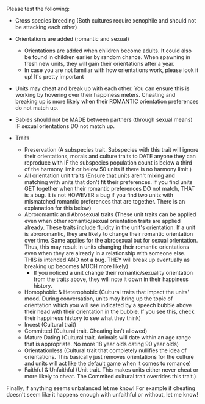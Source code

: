 ﻿Please test the following:
- Cross species breeding (Both cultures require xenophile and should not be attacking each other)
- Orientations are added (romantic and sexual)
  - Orientations are added when children become adults. It could also be found in children earlier by random chance. When spawning in fresh new units, they will gain their orientations after a year.
  - In case you are not familiar with how orientations work, please look it up! It's pretty important
- Units may cheat and break up with each other. You can ensure this is working by hovering over their happiness meters. Cheating and breaking up is more likely when their ROMANTIC orientation preferences do not match up.
- Babies should not be MADE between partners (through sexual means) IF sexual orientations DO not match up.

- Traits
    - Preservation (A subspecies trait. Subspecies with this trait will ignore their orientations, morals and culture traits to DATE anyone they can reproduce with IF the subspecies population count is below a third of the harmony limit or below 50 units if there is no harmony limit.)
    - All orientation unit traits (Ensure that units aren't mixing and matching with units that don't fit their preferences. If you find units GET together when their romantic preferences DO not match, THAT is a bug. It is not HOWEVER a bug if you find two units with mismatched romantic preferences that are together. There is an explanation for this below)
    - Abroromantic and Abrosexual traits (These unit traits can be applied even when other romantic/sexual orientation traits are applied already. These traits include fluidity in the unit's orientation. If a unit is abroromantic, they are likely to change their romantic orientation over time. Same applies for the abrosexual but for sexual orientation. Thus, this may result in units changing their romantic orientations even when they are already in a relationship with someone else. THIS is intended AND not a bug. THEY will break up eventually as breaking up becomes MUCH more likely)
      - If you noticed a unit change their romantic/sexuality orientation from the traits above, they will note it down in their happiness history.
    - Homophobic & Heterophobic (Cultural traits that impact the units' mood. During conversation, units may bring up the topic of orientation which you will see indicated by a speech bubble above their head with their orientation in the bubble. If you see this, check their happiness history to see what they think)
    - Incest (Cultural trait)
    - Committed (Cultural trait. Cheating isn't allowed)
    - Mature Dating (Cultural trait. Animals will date within an age range that is appropriate. No more 18 year olds dating 90 year olds)
    - Orientationless (Cultural trait that completely nullifies the idea of orientations. This basically just removes orientations for the culture and units will act like the default game when it comes to romance)
    - Faithful & Unfaithful (Unit trait. This makes units either never cheat or more likely to cheat. The Commited cultural trait overrides this trait.)


Finally, if anything seems unbalanced let me know! For example if cheating doesn't seem like it happens enough with unfaithful or without, let me know!